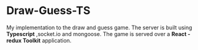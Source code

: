 # Draw-Guess-TS

My implementation to the draw and guess game.
The server is built using **Typescript** ,socket.io and mongoose.
The game is served over a **React - redux Toolkit** application.
